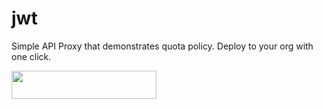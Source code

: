 # jwt

Simple API Proxy that demonstrates quota policy.
Deploy to your org with one click.

<a href="https://deploynow.apigee.com/login-form/?repo=https://github.com/mukundha/apigee-brewery.git&apiFolder=jwt/&makeScript=make.sh">
<img src="https://raw.githubusercontent.com/apigee/apigee-deploy-now/master/images/deploy_to_apigee.png" align="left" height="45" width="232" >
</a>
